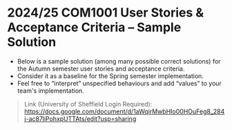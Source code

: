 # 2024/25 COM1001 User Stories & Acceptance Criteria – Sample Solution

* Below is a sample solution (among many possible correct solutions) for the Autumn semester user stories and acceptance criteria. 
* Consider it as a baseline for the Spring semester implementation. 
* Feel free to “interpret” unspecified behaviours and add “values” to your team's implementation.

> Link (University of Sheffield Login Required): https://docs.google.com/document/d/1aWqirMwbHIo00HOuFeg8_284j-ac87liPohxpUTTAts/edit?usp=sharing